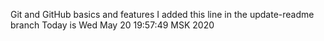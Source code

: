 Git and GitHub basics and features
I added this line in the update-readme branch 
Today is Wed May 20 19:57:49 MSK 2020
